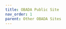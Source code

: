 ```yaml
---
title: OBADA Public Site
nav_order: 1
parent: Other OBADA Sites
---
```


<meta charset="utf-8">
 <meta http-equiv="refresh" content="0; URL="https://www.obada.io">
 <link rel="canonical" href="https://www.obada.io">


<!-- DO NOT DELETE OR CHANGE PERMALINK: File MUST exist to redirect people to the correct location when clicking the link in the left nav
-->

